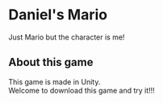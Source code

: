  # Daniel's Mario
Just Mario but the character is me!

 ## About this game
 This game is made in Unity. \
 Welcome to download this game and try it!!!
